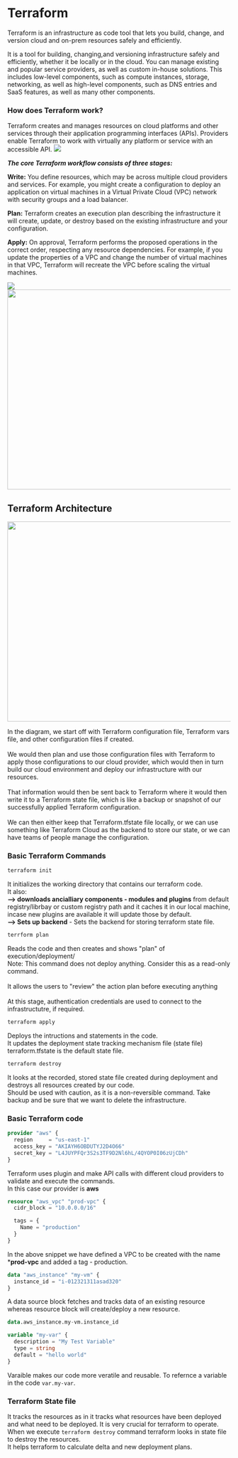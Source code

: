 # Terraform

Terraform is an infrastructure as code tool that lets you build, change, and version cloud and on-prem resources safely and efficiently.

It is a tool for building, changing,and versioning infrastructure safely and efficiently, whether it be locally or in the cloud. 
You can manage existing and popular service providers, as well as custom in-house solutions. This includes low-level components, such as compute instances, storage, networking, as well as high-level components, such as DNS entries and SaaS features, as well as many other components.

### How does Terraform work?

Terraform creates and manages resources on cloud platforms and other services through their application programming interfaces (APIs). Providers enable Terraform to work with virtually any platform or service with an accessible API.
<img src = "/files/content/terraform.png">


***The core Terraform workflow consists of three stages:***

**Write:** You define resources, which may be across multiple cloud providers and services. For example, you might create a configuration to deploy an application on virtual machines in a Virtual Private Cloud (VPC) network with security groups and a load balancer.

**Plan:** Terraform creates an execution plan describing the infrastructure it will create, update, or destroy based on the existing infrastructure and your configuration.

**Apply:** On approval, Terraform performs the proposed operations in the correct order, respecting any resource dependencies. For example, if you update the properties of a VPC and change the number of virtual machines in that VPC, Terraform will recreate the VPC before scaling the virtual machines.

<img src = "/files/content/terraform_stages.png" >

<img src = "/files/content/terraformflow.jpg" height="450" width="800">

## Terraform Architecture

<img src = "/files/content/terraform_infra.gif" height="450" width="800">

In the diagram, we start off with Terraform configuration file, Terraform vars file, and other configuration files if created. 
<br><br>We would then plan and use those configuration files with Terraform to apply those configurations to our cloud provider, which would then in turn build our cloud environment and deploy our infrastructure with our resources.
<br><br>That information would then be sent back to Terraform where it would then write it to a Terraform state file, which is like a backup or snapshot of our successfully applied Terraform configuration.
<br><br>We can then either keep that Terraform.tfstate file locally, or we can use something like Terraform Cloud as the backend to store our state, or we can have teams of people manage the configuration.

### Basic Terraform Commands
```sh
terraform init
```
It initializes the working directory that contains our terraform code.
<br>It also:
<br>**--> downloads ancialliary components - modules and plugins** from default registry/librbay or custom registry path and it caches it in our local machine, incase new plugins are available it will update those by default. 
<br>**--> Sets up backend** - Sets the backend for storing terraform state file.

```sh
terrform plan
```
Reads the code and then creates and shows "plan" of execution/deployment/
<br>Note: This command does not deploy anything. Consider this as a read-only command.
<br><br>It allows the users to "review" the action plan before executing anything
<br><br>At this stage, authentication credentials are used to connect to the infrastructutre, if required.


```sh
terraform apply
```
Deploys the intructions and statements in the code.
<br>It updates the deployment state tracking mechanism file (state file) terraform.tfstate is the default state file.

```sh
terraform destroy
```
It looks at the recorded, stored state file created during deployment and destroys all resources created by our code.
<br>Should be used with caution, as it is a non-reversible command. Take backup and be sure that we want to delete the infrastructure.

### Basic Terraform code

```tf
provider "aws" {
  region     = "us-east-1"
  access_key = "AKIAYH6OBDUTYJ2D4O66"
  secret_key = "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"
}
```
Terraform uses plugin and make API calls with different cloud providers to validate and execute the commands.
<br>In this case our provider is **aws**

```tf
resource "aws_vpc" "prod-vpc" {
  cidr_block = "10.0.0.0/16"

  tags = {
    Name = "production"
  }
}
```
In the above snippet we have defined a VPC to be created with the name ***prod-vpc** and added a tag - production.

```tf
data "aws_instance" "my-vm" {
  instance_id = "i-012321311asad320"
}
```
A data source block fetches and tracks data of an existing resource whereas resource block will create/deploy a new resource.

```tf
data.aws_instance.my-vm.instance_id
```


```tf
variable "my-var" {
  description = "My Test Variable"
  type = string
  default = "hello world"
}
```
Varaible makes our code more veratile and reusable. To refernce a variable in the code `var.my-var`.
### Terraform State file

It tracks the resources as in it tracks what resources have been deployed and what need to be deployed. It is very crucial for terraform to operate.
<br>When we execute `terraform destroy` command terraform looks in state file to destroy the resources.
<br>It helps terraform to calculate delta and new deployment plans.



